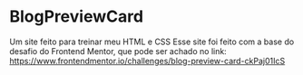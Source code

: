 # BlogPreviewCard
 Um site feito para treinar meu HTML e CSS
 Esse site foi feito com a base do desafio do Frontend Mentor, que pode ser achado no link: https://www.frontendmentor.io/challenges/blog-preview-card-ckPaj01IcS
